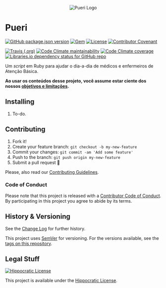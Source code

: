 <p style='text-align: center; margin-bottom: 0;'>
  <img alt='Pueri Logo' src='https://i.imgur.com/YZr2UEn.png' style='max-width: 250px; margin: 0;' />
</p>

# Pueri

[![GitHub package.json version](https://img.shields.io/github/package-json/v/Nereare/pueri)](https://github.com/Nereare/pueri/releases)
[![Gem](https://img.shields.io/gem/v/pueri)](https://rubygems.org/gems/pueri)
[![License](https://img.shields.io/badge/license-Hippocratic%20License%20v1.1-red)](LICENSE.md)
[![Contributor Covenant](https://img.shields.io/badge/Contributor%20Covenant-v1.4%20adopted-ff69b4.svg)](CODE-OF-CONDUCT.md)

[![Travis (.org)](https://img.shields.io/travis/Nereare/pueri)](https://travis-ci.org/Nereare/pueri)
[![Code Climate maintainability](https://img.shields.io/codeclimate/maintainability/Nereare/pueri)](https://codeclimate.com/github/Nereare/pueri)
[![Code Climate coverage](https://img.shields.io/codeclimate/coverage/Nereare/pueri)](https://codeclimate.com/github/Nereare/pueri)
[![Libraries.io dependency status for GitHub repo](https://img.shields.io/librariesio/github/Nereare/pueri)](https://libraries.io/github/Nereare/pueri)

Um *script* em Ruby para ajudar o dia-a-dia de médicos e enfermeiros de Atenção Básica.

**Ao usar os conteúdos desse projeto, você assume estar ciente dos nossos [objetivos e limitações](ABOUT.md).**

## Installing

1. To-do.

## Contributing

1. Fork it!
2. Create your feature branch: `git checkout -b my-new-feature`
3. Commit your changes: `git commit -am 'Add some feature'`
4. Push to the branch: `git push origin my-new-feature`
5. Submit a pull request :tada:

Please, also read our [Contributing Guidelines](CONTRIBUTING.md).

### Code of Conduct

Please note that this project is released with a [Contributor Code of Conduct](CODE-OF-CONDUCT.md). By participating in this project you agree to abide by its terms.

## History & Versioning

See the [Change Log](CHANGELOG.md) for further history.

This project uses [SemVer](http://semver.org/) for versioning. For the versions available, see the [tags on this repository](https://github.com/Nereare/pueri/tags).

## Legal Stuff

[![Hippocratic License](https://i.imgur.com/DEKS3nm.png)](LICENSE.md)

This project is available under the [Hippocratic License](https://firstdonoharm.dev/).
